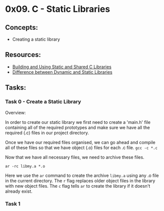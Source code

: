 # 0x09. C - Static Libraries

## Concepts:

 - Creating a static library

## Resources:

 - [Building and Using Static and Shared C Libraries](https://docencia.ac.upc.edu/FIB/USO/Bibliografia/unix-c-libraries.html)
 - [Difference between Dynamic and Static Libraries](https://www.youtube.com/watch?v=eW5he5uFBNM)

## Tasks:

### Task 0 - Create a Static Library

Overview:

In order to create our static library we first need to create a 'main.h' file containing all of the required prototypes and make sure we have all the required (.c) files in our project directory.

Once we have our required files organised, we can go ahead and compile all of these files so that we have object (.o) files for each .c file.
`gcc -c *.c`

Now that we have all necessary files, we need to archive these files.

`ar -rc libmy.a *.o`

Here we use the `ar` command to create the archive `libmy.a` using any .o file in the current directory. The `r` flag replaces older object files in the library with new object files. The `c` flag tells `ar` to create the library if it doesn't already exist.

### Task 1